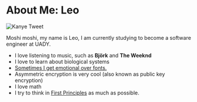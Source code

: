 # About Me: Leo

![Kanye Tweet](https://www.teetweets.com/cdn/shop/products/KanyeWest-LoveNotFear_6ac3ecd1-783d-4620-ac59-53e9accfe5a7_480x480.png?v=1600184173)

Moshi moshi, my name is Leo, I am currently studying to become a software engineer at UADY.

- I love listening to music, such as **Björk** and **The Weeknd**
- I love to learn about biological systems
- [Sometimes I get emotional over fonts.](https://www.teetweets.com/cdn/shop/products/KanyeWest-EmotionalOverFonts_600x600.png?v=1600185433)
- Asymmetric encryption is very cool (also known as public key encryption)
- I love math
- I try to think in [First Principles](https://www.readynorth.com/blog/what-is-first-principles-thinking) as much as possible.